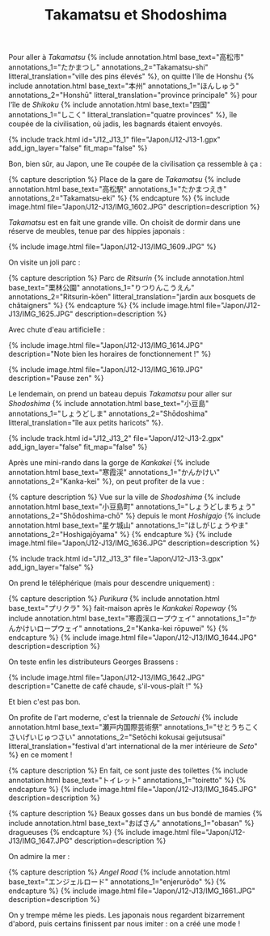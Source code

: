 ﻿---
title: "Takamatsu et Shodoshima"
permalink: /Japon/J12-J13/
sidebar:
  nav: "japon"
enable_tracks: true
---

Pour aller à *Takamatsu*
{% include annotation.html base_text="高松市" annotations_1="たかまつし" annotations_2="Takamatsu-shi" litteral_translation="ville des pins élevés" %},
on quitte l'île de Honshu
{% include annotation.html base_text="本州" annotations_1="ほんしゅう" annotations_2="Honshū" litteral_translation="province principale" %}
pour l'île de *Shikoku*
{% include annotation.html base_text="四国" annotations_1="しこく" litteral_translation="quatre provinces" %},
île coupée de la civilisation, où jadis, les bagnards étaient envoyés.

{% include track.html id="J12_J13_1" file="Japon/J12-J13-1.gpx" add_ign_layer="false" fit_map="false" %}

Bon, bien sûr, au Japon, une île coupée de la civilisation ça ressemble à ça :

{% capture description %}
Place de la gare de *Takamatsu*
{% include annotation.html base_text="高松駅" annotations_1="たかまつえき" annotations_2="Takamatsu-eki" %}
{% endcapture %}
{% include image.html file="Japon/J12-J13/IMG_1602.JPG" description=description %}

*Takamatsu* est en fait une grande ville.
On choisit de dormir dans une réserve de meubles, tenue par des hippies japonais :

{% include image.html file="Japon/J12-J13/IMG_1609.JPG" %}

On visite un joli parc :

{% capture description %}
Parc de *Ritsurin*
{% include annotation.html base_text="栗林公園" annotations_1="りつりんこうえん" annotations_2="Ritsurin-kōen" litteral_translation="jardin aux bosquets de châtaigners" %}
{% endcapture %}
{% include image.html file="Japon/J12-J13/IMG_1625.JPG" description=description %}

Avec chute d'eau artificielle :

{% include image.html file="Japon/J12-J13/IMG_1614.JPG" description="Note bien les horaires de fonctionnement !" %}

{% include image.html file="Japon/J12-J13/IMG_1619.JPG" description="Pause zen" %}

Le lendemain, on prend un bateau depuis *Takamatsu* pour aller sur *Shodoshima*
{% include annotation.html base_text="小豆島" annotations_1="しょうどしま" annotations_2="Shōdoshima" litteral_translation="île aux petits haricots" %}.

{% include track.html id="J12_J13_2" file="Japon/J12-J13-2.gpx" add_ign_layer="false" fit_map="false" %}

Après une mini-rando dans la gorge de *Kankakei*
{% include annotation.html base_text="寒霞渓" annotations_1="かんかけい" annotations_2="Kanka-kei" %},
on peut profiter de la vue :

{% capture description %}
Vue sur la ville de *Shodoshima*
{% include annotation.html base_text="小豆島町" annotations_1="しょうどしまちょう" annotations_2="Shōdoshima-chō" %}
depuis le mont *Hoshigajo*
{% include annotation.html base_text="星ケ城山" annotations_1="ほしがじょうやま" annotations_2="Hoshigajōyama" %}
{% endcapture %}
{% include image.html file="Japon/J12-J13/IMG_1636.JPG" description=description %}

{% include track.html id="J12_J13_3" file="Japon/J12-J13-3.gpx" add_ign_layer="false" %}

On prend le téléphérique (mais pour descendre uniquement) :

{% capture description %}
*Purikura*
{% include annotation.html base_text="プリクラ" %}
fait-maison après le *Kankakei Ropeway*
{% include annotation.html base_text="寒霞渓ロープウェイ" annotations_1="かんかけいロープウェイ" annotations_2="Kanka-kei rōpuwei" %}
{% endcapture %}
{% include image.html file="Japon/J12-J13/IMG_1644.JPG" description=description %}

On teste enfin les distributeurs Georges Brassens :

{% include image.html file="Japon/J12-J13/IMG_1642.JPG" description="Canette de café chaude, s'il-vous-plaît !" %}

Et bien c'est pas bon.

On profite de l'art moderne, c'est la triennale de *Setouchi*
{% include annotation.html base_text="瀬戸内国際芸術祭" annotations_1="せとうちこくさいげいじゅつさい" annotations_2="Setōchi kokusai geijutsusai" litteral_translation="festival d'art international de la mer intérieure de *Seto*" %}
en ce moment !

{% capture description %}
En fait, ce sont juste des toilettes
{% include annotation.html base_text="トイレット" annotations_1="toiretto" %}
{% endcapture %}
{% include image.html file="Japon/J12-J13/IMG_1645.JPG" description=description %}

{% capture description %}
Beaux gosses dans un bus bondé de mamies
{% include annotation.html base_text="おばさん" annotations_1="obasan" %}
dragueuses
{% endcapture %}
{% include image.html file="Japon/J12-J13/IMG_1647.JPG" description=description %}

On admire la mer :

{% capture description %}
*Angel Road*
{% include annotation.html base_text="エンジェルロード" annotations_1="enjerurōdo" %}
{% endcapture %}
{% include image.html file="Japon/J12-J13/IMG_1661.JPG" description=description %}

On y trempe même les pieds. Les japonais nous regardent bizarrement d'abord, puis certains finissent par nous imiter : on a créé une mode !
